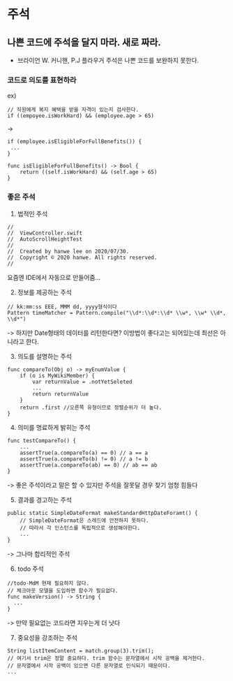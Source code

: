 
# 주석
## 나쁜 코드에 주석을 달지 마라. 새로 짜라.
 - 브라이언 W. 커니핸, P.J 플라우거
 주석은 나쁜 코드를 보완하지 못한다.
 
 ### 코드로 의도를 표현하라
 ex)
 ```
// 직원에게 복지 혜택을 받을 자격이 있는지 검사한다.
if ((empoyee.isWorkHard) && (employee.age > 65)
```
->
```
if (employee.isEligibleForFullBenefits()) {
 ...
}

func isEligibleForFullBenefits() -> Bool {
    return ((self.isWorkHard) && (self.age > 65)
}
```

### 좋은 주석
1. 법적인 주석
```
//
//  ViewController.swift
//  AutoScrollHeightTest
//
//  Created by hanwe lee on 2020/07/30.
//  Copyright © 2020 hanwe. All rights reserved.
//
```
요즘엔 IDE에서 자동으로 만들어줌...

2. 정보를 제공하는 주석
```
// kk:mm:ss EEE, MMM dd, yyyy형식이다
Pattern timeMatcher = Pattern.compile("\\d*:\\d*:\\d* \\w*, \\w* \\d*, \\d*")
```
-> 하지만 Date형태의 데이터를 리턴한다면? 이방법이 좋다고는 되어있는데 최선은 아니라고 한다.

3. 의도를 설명하는 주석
```
func compareTo(Obj o) -> myEnumValue {
    if (o is MyWikiMember) {
        var returnValue = .notYetSeleted
        ...
        return returnValue
    }
    return .first //오른쪽 유형이므로 정렬순위가 더 높다.
}
```

4. 의미를 명료하게 밝히는 주석
```
func testCompareTo() {
    ...
    assertTrue(a.compareTo(a) == 0) // a == a
    assertTrue(a.compareTo(b) != 0) // a != b
    assertTrue(a.compareTo(ab) == 0) // ab == ab
}
```
-> 좋은 주석이라고 말은 할 수 있지만 주석을 잘못달 경우 찾기 엄청 힘들다

5. 결과를 경고하는 주석
```
public static SimpleDateFormat makeStandardHttpDateForamt() {
    // SimpleDateFormat은 스레드에 안전하지 못하다.
    // 따라서 각 인스턴스를 독립적으로 생성해야한다. 
    ...
}
```
-> 그나마 합리적인 주석

6. todo 주석
```
//todo-MdM 현재 필요하지 않다.
// 체크아웃 모델을 도입하면 함수가 필요없다.
func makeVersion() -> String {
  ...
}
```
-> 만약 필요없는 코드라면 지우는게 더 낫다

7. 중요성을 강조하는 주석
```
String listItemContent = match.group(3).trim();
// 여기서 trim은 정말 중요하다. trim 함수는 문자열에서 시작 공백을 제거한다.
// 문자열에서 시작 공백이 있으면 다른 문자열로 인식되기 때문이다.
...
```

